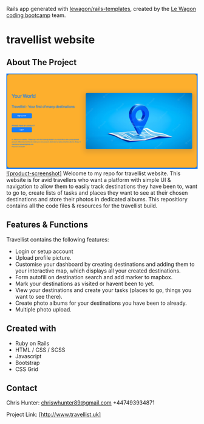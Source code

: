 Rails app generated with [lewagon/rails-templates](https://github.com/lewagon/rails-templates), created by the [Le Wagon coding bootcamp](https://www.lewagon.com) team.

# travellist website

## About The Project

![](app/assets/images/travellist1.png)
[![product-screenshot]](app/assets/images/travellist2.png?raw=true "Project screenshot2")
Welcome to my repo for travellist website. This website is for avid travellers who want a platform with simple UI & navigation to allow them to easily track destinations they have been to, want to go to, create lists of tasks and places they want to see at their chosen destinations and store their photos in dedicated albums.  This repositiory contains all the code files & resources for the travellist build.

## Features & Functions

Travellist contains the following features:
- Login or setup account
- Upload profile picture.
- Customise your dashboard by creating destinations and adding them to your interactive map, which displays all your created destinations.
- Form autofill on destination search and add marker to mapbox.
- Mark your destinations as visited or havent been to yet.
- View your destinations and create your tasks (places to go, things you want to see there).
- Create photo albums for your destinations you have been to already.
- Multiple photo upload.

## Created with
- Ruby on Rails
- HTML / CSS / SCSS
- Javascript
- Bootstrap
- CSS Grid

## Contact

Chris Hunter: chriswhunter89@gmail.com
              +447493934871

Project Link: [http://www.travellist.uk]
